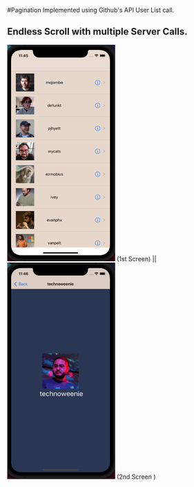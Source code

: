#Pagination Implemented using Github's API User List call.
## Endless Scroll with multiple Server Calls.

<img src="Documentation/Screen1.png" width="250" height="500"> (1st Screen)  || <img src="Documentation/Screen2.png" width="250" height="500"> (2nd Screen )
                                                   
